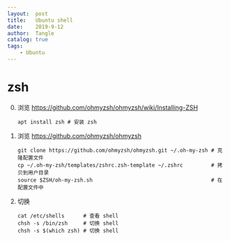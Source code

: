 ```yaml
---
layout:  post
title:   Ubuntu shell
date:    2019-9-12
author:  Tangle
catalog: true
tags:
    - Ubuntu
---
```


# zsh

0. 浏览 <https://github.com/ohmyzsh/ohmyzsh/wiki/Installing-ZSH>
    ```
    apt install zsh # 安装 zsh
    ```
0. 浏览 <https://github.com/ohmyzsh/ohmyzsh>
    ```
    git clone https://github.com/ohmyzsh/ohmyzsh.git ~/.oh-my-zsh # 克隆配置文件
    cp ~/.oh-my-zsh/templates/zshrc.zsh-template ~/.zshrc         # 拷贝到用户目录
    source $ZSH/oh-my-zsh.sh                                      # 在配置文件中
    ```
0. 切换
    ```
    cat /etc/shells      # 查看 shell
    chsh -s /bin/zsh     # 切换 shell
    chsh -s $(which zsh) # 切换 shell
    ```
